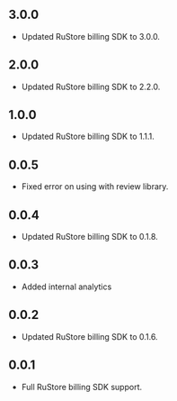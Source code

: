 ## 3.0.0

* Updated RuStore billing SDK to 3.0.0.

## 2.0.0

* Updated RuStore billing SDK to 2.2.0.

## 1.0.0

* Updated RuStore billing SDK to 1.1.1.

## 0.0.5

* Fixed error on using with review library.

## 0.0.4

* Updated RuStore billing SDK to 0.1.8.

## 0.0.3

* Added internal analytics

## 0.0.2

* Updated RuStore billing SDK to 0.1.6.

## 0.0.1

* Full RuStore billing SDK support.
